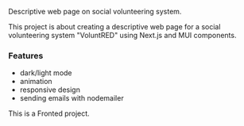 Descriptive web page on social volunteering system.

This project is about creating a descriptive web page for a social volunteering system "VoluntRED" using Next.js and MUI components.

### Features
- dark/light mode
- animation
- responsive design
- sending emails with nodemailer

This is a Fronted project.
